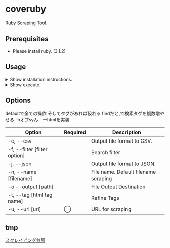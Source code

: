 # coveruby

Ruby Scraping Tool.

## Prerequisites

- Please install ruby. (3.1.2)

## Usage

<details>
<summary>Show installation instructions.</summary>
<!-- インストール内容を記載する -->

</details>

<details>
<summary>Show execute.</summary>

```sh
$ bundle exec ruby scripts/scraping.rb -u [url]
```
</details>

## Options

defaultで全ての操作
そしてタグがあれば絞れる
findだと,で検索タグを複数増やせる
-hオプsyん　ーhtmlを実装

| Option                       | Required | Description                          |
|------------------------------|----------|--------------------------------------|
| -c, --csv                    |          | Output file format to CSV.           |
| -f, --filter [filter option] |          | Search filter                        | <!-- Search option 何かで渡せるようにすべきか？ -->
| -j, --json                   |          | Output file format to JSON.          |
| -n, --name [filename]        |          | File name. Default filename scraping |
| -o --output [path]           |          | File Output Destination              | <!-- 末尾が拡張子があればファイル名にしないといけない -->
| -t, --tag [html tag name]    |          | Refine Tags                          |
| -u, --url [url]              | ◯        | URL for scraping                     |

    
## tmp

[スクレイピング参照](https://qiita.com/Gatsby/items/1df65eb80fa536d452c4)